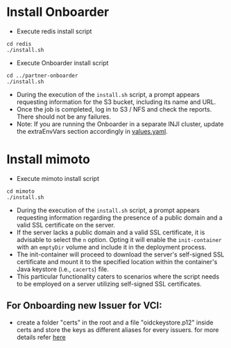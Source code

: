 
# Install Onboarder

* Execute redis install script
```
cd redis
./install.sh
```
* Execute Onboarder install script
```
cd ../partner-onboarder
./install.sh
 ```
* During the execution of the `install.sh` script, a prompt appears requesting information for the S3 bucket, including its name and URL.
* Once the job is completed, log in to S3 / NFS and check the reports. There should not be any failures.
* Note: If you are running the Onboarder in a separate INJI cluster, update the extraEnvVars section accordingly in [values.yaml](../partner-onboarder/values.yaml).

# Install mimoto
* Execute mimoto install script

```
cd mimoto
./install.sh
  ```
* During the execution of the `install.sh` script, a prompt appears requesting information regarding the presence of a public domain and a valid SSL certificate on the server.
* If the server lacks a public domain and a valid SSL certificate, it is advisable to select the `n` option. Opting it will enable the `init-container` with an `emptyDir` volume and include it in the deployment process.
* The init-container will proceed to download the server's self-signed SSL certificate and mount it to the specified location within the container's Java keystore (i.e., `cacerts`) file.
* This particular functionality caters to scenarios where the script needs to be employed on a server utilizing self-signed SSL certificates.

## For Onboarding new Issuer for VCI:

- create a folder "certs" in the root and a file "oidckeystore.p12" inside certs and store the keys as different aliases for every issuers. for more details refer [here](https://docs.mosip.io/inji/inji-mobile-wallet/customization-overview/credential_providers)
